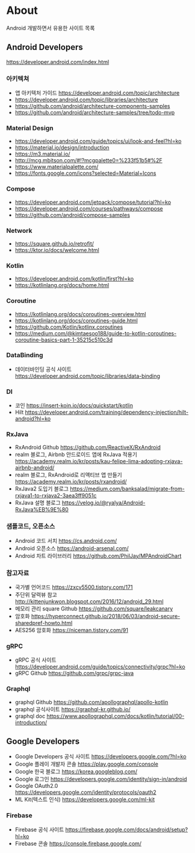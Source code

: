# About 
Android 개발하면서 유용한 사이트 목록


## Android Developers
https://developer.android.com/index.html

### 아키텍쳐
+ 앱 아키텍처 가이드 https://developer.android.com/topic/architecture
+ https://developer.android.com/topic/libraries/architecture
+ https://github.com/android/architecture-components-samples
+ https://github.com/android/architecture-samples/tree/todo-mvp

### Material Design 
+ https://developer.android.com/guide/topics/ui/look-and-feel?hl=ko
+ https://material.io/design/introduction
+ https://m3.material.io/
+ http://mcg.mbitson.com/#!?mcgpalette0=%233f51b5#%2F
+ https://www.materialpalette.com/
+ https://fonts.google.com/icons?selected=Material+Icons

### Compose
+ https://developer.android.com/jetpack/compose/tutorial?hl=ko
+ https://developer.android.com/courses/pathways/compose
+ https://github.com/android/compose-samples


### Network
+ https://square.github.io/retrofit/
+ https://ktor.io/docs/welcome.html


### Kotlin
+ https://developer.android.com/kotlin/first?hl=ko
+ https://kotlinlang.org/docs/home.html


### Coroutine
+ https://kotlinlang.org/docs/coroutines-overview.html
+ https://kotlinlang.org/docs/coroutines-guide.html
+ https://github.com/Kotlin/kotlinx.coroutines
+ https://medium.com/@kimtaesoo188/guide-to-kotlin-coroutines-coroutine-basics-part-1-35215c510c3d


### DataBinding
+ 데이터바인딩 공식 사이트 https://developer.android.com/topic/libraries/data-binding


### DI
+ 코인 https://insert-koin.io/docs/quickstart/kotlin
+ Hilt https://developer.android.com/training/dependency-injection/hilt-android?hl=ko


### RxJava
+ RxAndroid Github https://github.com/ReactiveX/RxAndroid
+ realm 블로그, Airbnb 안드로이드 앱에 RxJava 적용기 https://academy.realm.io/kr/posts/kau-felipe-lima-adopting-rxjava-airbnb-android/
+ realm 블로그, RxAndroid로 리액티브 앱 만들기 https://academy.realm.io/kr/posts/rxandroid/
+ RxJava2 도입기 블로그  https://medium.com/banksalad/migrate-from-rxjava1-to-rxjava2-3aea3ff9051c
+ RxJava 설명 블로그 https://velog.io/@ryalya/Android-RxJava%EB%9E%80


### 샘플코드, 오픈소스
+ Android 코드 서치 https://cs.android.com/
+ Android 오픈소스 https://android-arsenal.com/
+ Android 차트 라이브러리 https://github.com/PhilJay/MPAndroidChart

### 참고자료
+ 국가별 언어코드 https://zxcv5500.tistory.com/171
+ 주단위 달력뷰 참고 http://kittenjunkwon.blogspot.com/2016/12/android_29.html
+ 메모리 관리 square Github https://github.com/square/leakcanary
+ 암호화 https://hyperconnect.github.io/2018/06/03/android-secure-sharedpref-howto.html
+ AES256 암호화 https://niceman.tistory.com/91

### gRPC
+ gRPC 공식 사이트 https://developer.android.com/guide/topics/connectivity/grpc?hl=ko
+ gRPC Github https://github.com/grpc/grpc-java

### Graphql
+ graphql Github https://github.com/apollographql/apollo-kotlin
+ graphql 공식사이트 https://graphql-kr.github.io/
+ graphql doc https://www.apollographql.com/docs/kotlin/tutorial/00-introduction/

## Google Developers
+ Google Developers 공식 사이트 https://developers.google.com/?hl=ko
+ Google 플레이 개발자 콘솔 https://play.google.com/console
+ Google 한국 블로그 https://korea.googleblog.com/
+ Google 로그인 https://developers.google.com/identity/sign-in/android
+ Google OAuth2.0 https://developers.google.com/identity/protocols/oauth2
+ ML Kit(텍스트 인식) https://developers.google.com/ml-kit

### Firebase
+ Firebase 공식 사이트 https://firebase.google.com/docs/android/setup?hl=ko
+ Firebase 콘솔 https://console.firebase.google.com/



